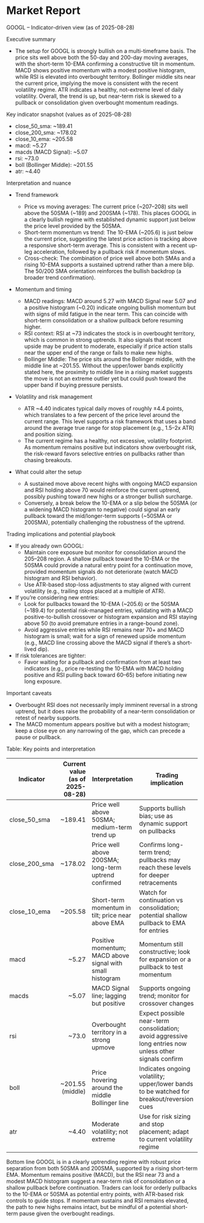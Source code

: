 # Market Report

GOOGL – Indicator-driven view (as of 2025-08-28)

Executive summary
- The setup for GOOGL is strongly bullish on a multi-timeframe basis. The price sits well above both the 50-day and 200-day moving averages, with the short-term 10-EMA confirming a constructive tilt in momentum. MACD shows positive momentum with a modest positive histogram, while RSI is elevated into overbought territory. Bollinger middle sits near the current price, implying the move is consistent with the recent volatility regime. ATR indicates a healthy, not-extreme level of daily volatility. Overall, the trend is up, but near-term risk is skewed to a pullback or consolidation given overbought momentum readings.

Key indicator snapshot (values as of 2025-08-28)
- close_50_sma: ~189.41
- close_200_sma: ~178.02
- close_10_ema: ~205.58
- macd: ~5.27
- macds (MACD Signal): ~5.07
- rsi: ~73.0
- boll (Bollinger Middle): ~201.55
- atr: ~4.40

Interpretation and nuance
- Trend framework
  - Price vs moving averages: The current price (~207–208) sits well above the 50SMA (~189) and 200SMA (~178). This places GOOGL in a clearly bullish regime with established dynamic support just below the price level provided by the 50SMA.
  - Short-term momentum vs trend: The 10-EMA (~205.6) is just below the current price, suggesting the latest price action is tracking above a responsive short-term average. This is consistent with a recent up-leg acceleration, followed by a pullback risk if momentum slows.
  - Cross-check: The combination of price well above both SMAs and a rising 10-EMA supports a sustained uptrend rather than a mere blip. The 50/200 SMA orientation reinforces the bullish backdrop (a broader trend confirmation).

- Momentum and timing
  - MACD readings: MACD around 5.27 with MACD Signal near 5.07 and a positive histogram (~0.20) indicate ongoing bullish momentum but with signs of mild fatigue in the near term. This can coincide with short-term consolidation or a shallow pullback before resuming higher.
  - RSI context: RSI at ~73 indicates the stock is in overbought territory, which is common in strong uptrends. It also signals that recent upside may be prudent to moderate, especially if price action stalls near the upper end of the range or fails to make new highs.
  - Bollinger Middle: The price sits around the Bollinger middle, with the middle line at ~201.55. Without the upper/lower bands explicitly stated here, the proximity to middle line in a rising market suggests the move is not an extreme outlier yet but could push toward the upper band if buying pressure persists.

- Volatility and risk management
  - ATR ~4.40 indicates typical daily moves of roughly ±4.4 points, which translates to a few percent of the price level around the current range. This level supports a risk framework that uses a band around the average true range for stop placement (e.g., 1.5–2x ATR) and position sizing.
  - The current regime has a healthy, not excessive, volatility footprint. As momentum remains positive but indicators show overbought risk, the risk-reward favors selective entries on pullbacks rather than chasing breakouts.

- What could alter the setup
  - A sustained move above recent highs with ongoing MACD expansion and RSI holding above 70 would reinforce the current uptrend, possibly pushing toward new highs or a stronger bullish surcharge.
  - Conversely, a break below the 10-EMA or a slip below the 50SMA (or a widening MACD histogram to negative) could signal an early pullback toward the mid/longer-term supports (~50SMA or 200SMA), potentially challenging the robustness of the uptrend.

Trading implications and potential playbook
- If you already own GOOGL:
  - Maintain core exposure but monitor for consolidation around the 205–208 region. A shallow pullback toward the 10-EMA or the 50SMA could provide a natural entry point for a continuation move, provided momentum signals do not deteriorate (watch MACD histogram and RSI behavior).
  - Use ATR-based stop-loss adjustments to stay aligned with current volatility (e.g., trailing stops placed at a multiple of ATR).
- If you’re considering new entries:
  - Look for pullbacks toward the 10-EMA (~205.6) or the 50SMA (~189.4) for potential risk-managed entries, validating with a MACD positive-to-bullish crossover or histogram expansion and RSI staying above 50 (to avoid premature entries in a range-bound zone).
  - Avoid aggressive entries while RSI remains near 70+ and MACD histogram is small; wait for a sign of renewed upside momentum (e.g., MACD line crossing above the MACD signal if there’s a short-lived dip).
- If risk tolerances are tighter:
  - Favor waiting for a pullback and confirmation from at least two indicators (e.g., price re-testing the 10-EMA with MACD holding positive and RSI pulling back toward 60–65) before initiating new long exposure.

Important caveats
- Overbought RSI does not necessarily imply imminent reversal in a strong uptrend, but it does raise the probability of a near-term consolidation or retest of nearby supports.
- The MACD momentum appears positive but with a modest histogram; keep a close eye on any narrowing of the gap, which can precede a pause or pullback.

Table: Key points and interpretation

| Indicator | Current value (as of 2025-08-28) | Interpretation | Trading implication |
|---|---:|---|---|
| close_50_sma | ~189.41 | Price well above 50SMA; medium-term trend up | Supports bullish bias; use as dynamic support on pullbacks |
| close_200_sma | ~178.02 | Price well above 200SMA; long-term uptrend confirmed | Confirms long-term trend; pullbacks may reach these levels for deeper retracements |
| close_10_ema | ~205.58 | Short-term momentum in tilt; price near above EMA | Watch for continuation vs consolidation; potential shallow pullback to EMA for entries |
| macd | ~5.27 | Positive momentum; MACD above signal with small histogram | Momentum still constructive; look for expansion or a pullback to test momentum |
| macds | ~5.07 | MACD Signal line; lagging but positive | Supports ongoing trend; monitor for crossover changes |
| rsi | ~73.0 | Overbought territory in a strong upmove | Expect possible near-term consolidation; avoid aggressive long entries now unless other signals confirm |
| boll | ~201.55 (middle) | Price hovering around the middle Bollinger line | Indicates ongoing volatility; upper/lower bands to be watched for breakout/reversion cues |
| atr | ~4.40 | Moderate volatility; not extreme | Use for risk sizing and stop placement; adapt to current volatility regime |

Bottom line
GOOGL is in a clearly uptrending regime with robust price separation from both 50SMA and 200SMA, supported by a rising short-term EMA. Momentum remains positive (MACD), but the RSI near 73 and a modest MACD histogram suggest a near-term risk of consolidation or a shallow pullback before continuation. Traders can look for orderly pullbacks to the 10-EMA or 50SMA as potential entry points, with ATR-based risk controls to guide stops. If momentum sustains and RSI remains elevated, the path to new highs remains intact, but be mindful of a potential short-term pause given the overbought readings.
